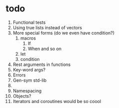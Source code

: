 # todo

1. Functional tests
2. Using true lists instead of vectors
3. More special forms (do we even have condition?)
   1. macros
      1. If
      2. When and so on
   2. let
   3. condition
4. Rest arguments in functions
5. Key-word args?
6. Errors
7. Gen-sym std-lib
8.
9. Namespacing
10. Objects?
11. Iterators and coroutines would be so coool

